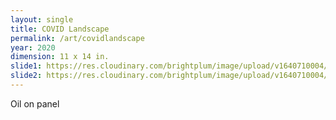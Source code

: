 ```yaml
---
layout: single
title: COVID Landscape
permalink: /art/covidlandscape
year: 2020
dimension: 11 x 14 in.
slide1: https://res.cloudinary.com/brightplum/image/upload/v1640710004/ashleyjan/2020/COVID_Landscape.jpg
slide2: https://res.cloudinary.com/brightplum/image/upload/v1640710004/ashleyjan/2020/COVID_Landscape.jpg
---
```


Oil on panel
